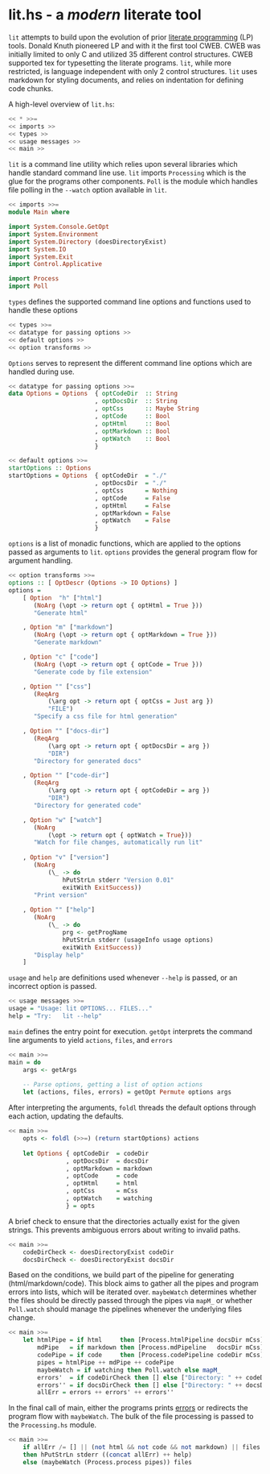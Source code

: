# lit.hs - a *modern* literate tool 

`lit` attempts to build upon the evolution of prior [literate programming](http://en.wikipedia.org/wiki/Literate_programming) (LP) tools. Donald Knuth pioneered LP and with it the first tool CWEB. CWEB was initially limited to only C and utilized 35 different control structures. CWEB supported tex for typesetting the literate programs. `lit`, while more restricted, is language independent with only 2 control structures. `lit` uses markdown for styling documents, and relies on indentation for defining code chunks.

A high-level overview of `lit.hs`:
```Haskell
<< * >>=
<< imports >>
<< types >>
<< usage messages >>
<< main >>
```
`lit` is a command line utility which relies upon several libraries which handle standard command line use. `lit` imports `Processing` which is the glue for the programs other components. `Poll` is the module which handles file polling in the `--watch` option available in `lit`.
```Haskell
<< imports >>=
module Main where

import System.Console.GetOpt
import System.Environment
import System.Directory (doesDirectoryExist)
import System.IO
import System.Exit
import Control.Applicative

import Process
import Poll
```
`types` defines the supported command line options and functions used to handle these options
```Haskell
<< types >>=
<< datatype for passing options >>
<< default options >>
<< option transforms >>
```
`Options` serves to represent the different command line options which are handled during use. 
```Haskell
<< datatype for passing options >>=
data Options = Options  { optCodeDir  :: String 
                        , optDocsDir  :: String
                        , optCss      :: Maybe String
                        , optCode     :: Bool
                        , optHtml     :: Bool
                        , optMarkdown :: Bool
                        , optWatch    :: Bool
                        }
```
```Haskell
<< default options >>=
startOptions :: Options
startOptions = Options  { optCodeDir  = "./"
                        , optDocsDir  = "./"
                        , optCss      = Nothing
                        , optCode     = False
                        , optHtml     = False
                        , optMarkdown = False
                        , optWatch    = False
                        }
```
`options` is a list of monadic functions, which are applied to the options passed as arguments to `lit`. `options` provides the general program flow for argument handling.
```Haskell
<< option transforms >>=
options :: [ OptDescr (Options -> IO Options) ]
options = 
    [ Option  "h" ["html"]
       (NoArg (\opt -> return opt { optHtml = True }))
       "Generate html"

    , Option "m" ["markdown"]
       (NoArg (\opt -> return opt { optMarkdown = True }))
       "Generate markdown"

    , Option "c" ["code"]
       (NoArg (\opt -> return opt { optCode = True }))
       "Generate code by file extension"

    , Option "" ["css"]
       (ReqArg
           (\arg opt -> return opt { optCss = Just arg })
           "FILE")
       "Specify a css file for html generation"

    , Option "" ["docs-dir"]
       (ReqArg
           (\arg opt -> return opt { optDocsDir = arg })
           "DIR")
       "Directory for generated docs"

    , Option "" ["code-dir"]
       (ReqArg
           (\arg opt -> return opt { optCodeDir = arg })
           "DIR")
       "Directory for generated code"

    , Option "w" ["watch"]
       (NoArg
           (\opt -> return opt { optWatch = True}))
       "Watch for file changes, automatically run lit"
 
    , Option "v" ["version"]
       (NoArg
           (\_ -> do
               hPutStrLn stderr "Version 0.01"
               exitWith ExitSuccess))
       "Print version"
 
    , Option "" ["help"]
       (NoArg
           (\_ -> do
               prg <- getProgName
               hPutStrLn stderr (usageInfo usage options)
               exitWith ExitSuccess))
       "Display help"
    ]
```
`usage` and `help` are definitions used whenever `--help` is passed, or an incorrect option is passed.
```Haskell
<< usage messages >>=
usage = "Usage: lit OPTIONS... FILES..."
help = "Try:   lit --help"
```
`main` defines the entry point for execution. `getOpt` interprets the command line arguments to yield `actions`, `files`, and `errors`
```Haskell
<< main >>=
main = do
    args <- getArgs
 
    -- Parse options, getting a list of option actions
    let (actions, files, errors) = getOpt Permute options args
```
After interpreting the arguments, `foldl` threads the default options through each action, updating the defaults.
```Haskell
<< main >>=
    opts <- foldl (>>=) (return startOptions) actions
 
    let Options { optCodeDir  = codeDir
                , optDocsDir  = docsDir
                , optMarkdown = markdown
                , optCode     = code
                , optHtml     = html
                , optCss      = mCss
                , optWatch    = watching
                } = opts 
```
A brief check to ensure that the directories actually exist for the given strings. This prevents ambiguous errors about writing to invalid paths.
```Haskell
<< main >>=
    codeDirCheck <- doesDirectoryExist codeDir
    docsDirCheck <- doesDirectoryExist docsDir
```
Based on the conditions, we build part of the pipeline for generating (html/markdown/code). This block aims to gather all the pipes and program errors into lists, which will be iterated over. `maybeWatch` determines whether the files should be directly passed through the pipes via `mapM_` or whether `Poll.watch` should manage the pipelines whenever the underlying files change.
```Haskell
<< main >>=
    let htmlPipe = if html     then [Process.htmlPipeline docsDir mCss] else []
        mdPipe   = if markdown then [Process.mdPipeline   docsDir mCss] else []
        codePipe = if code     then [Process.codePipeline codeDir mCss] else []
        pipes = htmlPipe ++ mdPipe ++ codePipe 
        maybeWatch = if watching then Poll.watch else mapM_
        errors'  = if codeDirCheck then [] else ["Directory: " ++ codeDir ++ " does not exist\n"]
        errors'' = if docsDirCheck then [] else ["Directory: " ++ docsDir ++ " does not exist\n"]
        allErr = errors ++ errors' ++ errors''
```
In the final call of main, either the programs prints [errors](#usage%20messages) or redirects the program flow with `maybeWatch`. The bulk of the file processing is passed to the `Processing.hs` module.
```Haskell
<< main >>=
    if allErr /= [] || (not html && not code && not markdown) || files == []
    then hPutStrLn stderr ((concat allErr) ++ help) 
    else (maybeWatch (Process.process pipes)) files
```
